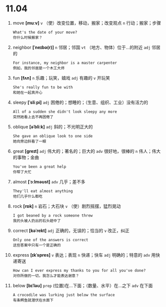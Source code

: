# 11.04

1. move **[muːv]** `v` （使）改变位置，移动，搬家；改变观点 `n` 行动；搬家；步骤

   ```
   What's the date of your move?
   你什么时候搬家？
   ```

2. neighbor **[ˈneɪbə(r)]** `n` 邻居；邻国 `vt` （地方、物体）位于...的附近 `adj` 邻居的

   ```
   For instance, my neighbor is a master carpenter
   例如，我的邻居是一个木工大师
   ```

3. fun **[fʌn]** `n` 乐趣；玩笑，嬉戏 `adj` 有趣的 `v` 开玩笑

   ```
   She's really fun to be with
   和她在一起真开心
   ```

4. sleepy **[ˈsliːpi]** `adj` 困倦的；想睡的；（生意、组织、工业）没有活力的

   ```
   All of a sudden she didn't look sleepy any more
   突然她看上去不再困倦了
   ```

5. oblique **[əˈbliːk]** `adj` 斜的；不光明正大的

   ```
   She gave an oblique look to one side
   她向旁边斜看了一眼
   ```

6. great **[ɡreɪt]** `adj` 伟大的；著名的；巨大的 `adv` 很好地，很棒的 `n` 伟人；伟大的事物；金曲

   ```
   You've been a great help
   你帮了大忙
   ```

7. almost **[ˈɔːlməʊst]** `adv` 几乎；差不多

   ```
   They'll eat almost anything
   他们几乎什么都吃
   ```

8. rock **[rɒk]** `n` 岩石；大石块 `v` （使）剧烈摇摆，猛烈晃动

   ```
   I got beaned by a rock someone threw
   我的头被人扔出的石头砸中了
   ```

9. correct **[kəˈrekt]** `adj` 正确的，无误的；恰当的 `v` 改正，纠正

   ```
   Only one of the answers is correct
   这些答案中只有一个是正确的
   ```

10. express **[ɪkˈspres]** `v` 表达；表现 `n` 快递；快车 `adj` 明确的；特意的 `adv` 用快递寄送

    ```
    How can I ever express my thanks to you for all you've done?
    对你所做的一切，我怎么才能表达谢意？
    ```

11. below **[bɪˈləʊ]** `prep` (位置)在...下面；（数量、水平）在...之下 `adv` 在下面

    ```
    A crocodile was lurking just below the surface
    有条鳄鱼就潜伏在水面下
    ```
